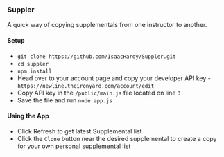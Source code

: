 ### Suppler

A quick way of copying supplementals from one instructor to another.

#### Setup

* `git clone https://github.com/IsaacHardy/Suppler.git`
* `cd suppler`
* `npm install`
* Head over to your account page and copy your developer API key - `https://newline.theironyard.com/account/edit`
* Copy API key in the `/public/main.js` file located on line `3`
* Save the file and run `node app.js`

#### Using the App
* Click Refresh to get latest Supplemental list
* Click the `Clone` button near the desired supplemental to create a copy for your own personal supplemental list
